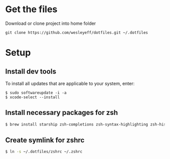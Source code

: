 # Get the files

Download or clone project into home folder

```
git clone https://github.com/wesleyeff/dotfiles.git ~/.dotfiles
```

# Setup

## Install dev tools

To install all updates that are applicable to your system, enter:

```
$ sudo softwareupdate -i -a
$ xcode-select --install
```

## Install necessary packages for zsh

```sh
$ brew install starship zsh-completions zsh-syntax-highlighting zsh-history-substring-search zsh-autosuggestions
```

## Create symlink for zshrc

```sh
$ ln -s ~/.dotfiles/zshrc ~/.zshrc
```
